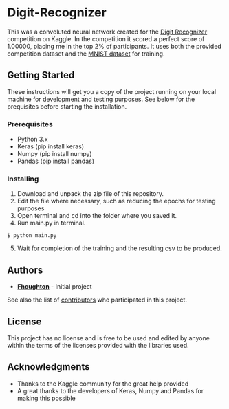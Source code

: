 # Digit-Recognizer

This was a convoluted neural network created for the [Digit Recognizer](https://www.kaggle.com/c/digit-recognizer) competition on Kaggle. In the competition it scored a perfect score of 1.00000, placing me in the top 2% of participants. It uses both the provided competition dataset and the [MNIST dataset](http://yann.lecun.com/exdb/mnist/) for training.

## Getting Started

These instructions will get you a copy of the project running on your local machine for development and testing purposes. See below for the prequisites before starting the installation.

### Prerequisites

- Python 3.x
- Keras (pip install keras)
- Numpy (pip install numpy)
- Pandas (pip install pandas)

### Installing

1. Download and unpack the zip file of this repository.
2. Edit the file where necessary, such as reducing the epochs for testing purposes
2. Open terminal and cd into the folder where you saved it.
3. Run main.py in terminal.

```
$ python main.py
```

5. Wait for completion of the training and the resulting csv to be produced. 

## Authors

* **[Fhoughton](https://github.com/Fhoughton)** - Initial project

See also the list of [contributors](https://github.com/Fhoughton/Digit-Recognizer/contributors) who participated in this project.

## License

This project has no license and is free to be used and edited by anyone within the terms of the licenses provided with the libraries used.

## Acknowledgments

* Thanks to the Kaggle community for the great help provided
* A great thanks to the developers of Keras, Numpy and Pandas for making this possible
